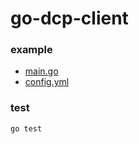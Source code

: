 # go-dcp-client

### example
- [main.go](example/main.go)
- [config.yml](example/config.yml)

### test
```shell
go test
```
